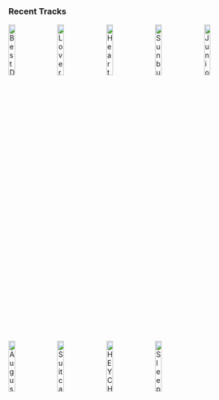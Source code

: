 ### Recent Tracks
[<img src='https://lastfm.freetls.fastly.net/i/u/300x300/01bccad9d7be4980c9fdbcec3be695c9.png' width='16%' height='16%' alt='Best Day of My Life'>](https://www.last.fm/music/american%2bauthors/_/best%2bday%2bof%2bmy%2blife)&nbsp;&nbsp;&nbsp;&nbsp;[<img src='https://lastfm.freetls.fastly.net/i/u/300x300/d23076e68f86656554c2dd393a218caf.png' width='16%' height='16%' alt='Lover, Please Stay'>](https://www.last.fm/music/nothing%2bbut%2bthieves/_/lover%252c%2bplease%2bstay)&nbsp;&nbsp;&nbsp;&nbsp;[<img src='https://lastfm.freetls.fastly.net/i/u/300x300/b9b4d47b22f84d1acd3cbce1e6430c6f.png' width='16%' height='16%' alt='Heartbeat'>](https://www.last.fm/music/satellite%2bstories/_/heartbeat)&nbsp;&nbsp;&nbsp;&nbsp;[<img src='https://lastfm.freetls.fastly.net/i/u/300x300/91021a019c7551861065eb79fd86c59b.png' width='16%' height='16%' alt='Sunburn'>](https://www.last.fm/music/droeloe/_/sunburn)&nbsp;&nbsp;&nbsp;&nbsp;[<img src='https://lastfm.freetls.fastly.net/i/u/300x300/cad2d300376ed1e482123ca2bcadb0a3.png' width='16%' height='16%' alt='Junior Varsity'>](https://www.last.fm/music/dayglow/_/junior%2bvarsity)&nbsp;&nbsp;&nbsp;&nbsp;<br>[<img src='https://lastfm.freetls.fastly.net/i/u/300x300/1d6c116eda02d6d42d14add703b3eeed.png' width='16%' height='16%' alt='August'>](https://www.last.fm/music/akurei/_/august)&nbsp;&nbsp;&nbsp;&nbsp;[<img src='https://lastfm.freetls.fastly.net/i/u/300x300/1b68128d0cbc4d9f95acfcf2fa190c54.png' width='16%' height='16%' alt='Suitcase'>](https://www.last.fm/music/the%2bnew%2belectric%2bsound/_/suitcase)&nbsp;&nbsp;&nbsp;&nbsp;[<img src='https://lastfm.freetls.fastly.net/i/u/300x300/1df74b61e026194974db98adc290155f.png' width='16%' height='16%' alt='HEY CHILD'>](https://www.last.fm/music/x%2bambassadors/_/hey%2bchild)&nbsp;&nbsp;&nbsp;&nbsp;[<img src='https://lastfm.freetls.fastly.net/i/u/300x300/e61b369694a503009d7cc501198c4f7e.png' width='16%' height='16%' alt='Sleepy Eyes'>](https://www.last.fm/music/elohim/_/sleepy%2beyes)&nbsp;&nbsp;&nbsp;&nbsp;